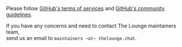 Please follow [GitHub's terms of services](https://help.github.com/en/github/site-policy/github-terms-of-service)
and [GitHub's community guidelines](https://help.github.com/en/github/site-policy/github-community-guidelines).

If you have any concerns and need to contact The Lounge maintainers team,  
send us an email to `maintainers ~at~ thelounge.chat`.
